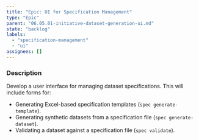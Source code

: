 ```yaml
---
title: "Epic: UI for Specification Management"
type: "Epic"
parent: "06.05.01-initiative-dataset-generation-ui.md"
state: "backlog"
labels:
  - "specification-management"
  - "ui"
assignees: []
---
```


### Description

Develop a user interface for managing dataset specifications. This will include forms for:
- Generating Excel-based specification templates (`spec generate-template`).
- Generating synthetic datasets from a specification file (`spec generate-dataset`).
- Validating a dataset against a specification file (`spec validate`).
